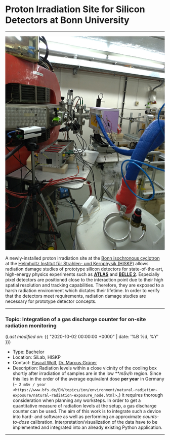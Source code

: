 # Proton Irradiation Site for Silicon Detectors at Bonn University

***

![Irradiation site at Bonn isochronous cyclotron](/imgs/irrad_setup_site.jpg)

A newly-installed proton irradiation site at the [Bonn isochronous cyclotron](https://www.zyklotron.hiskp.uni-bonn.de/zyklo_e/index.html) at the [Helmholtz Institut für Strahlen- und Kernphysik (HISKP)](https://www.hiskp.uni-bonn.de/) allows radiation damage studies of prototype silicon detectors for state-of-the-art, high-energy physics experiments such as [**ATLAS**](https://atlas.cern/) and [**BELLE 2**](https://www.belle2.org/). Especially pixel detectors are positioned close to the interaction point due to their high spatial resolution and tracking capabilities. Therefore, they are exposed to a harsh radiation environment which dictates their lifetime. In order to verify that the detectors meet requirements, radiation damage studies are necessary for prototype detector concepts.

***

### Topic: Integration of a gas discharge counter for on-site radiation monitoring 

(_Last modified on_: {{ "2020-10-02 00:00:00 +0000" | date: '%B %d, %Y' }})

- Type: Bachelor
- Location: SiLab, HISKP
- Contact: [Pascal Wolf](mailto:wolf@physik.uni-bonn.de), [Dr. Marcus Grüner](mailto:gruener@hiskp.uni-bonn.de)
- Description: Radiation levels within a close vicinity of the cooling box shortly after irradiation of samples are in the low ***mSv/h* region. Since this lies in the order of the average equivalent dose **per year** in Germany (`~ 2 mSv / year <https://www.bfs.de/EN/topics/ion/environment/natural-radiation-exposure/natural-radiation-exposure_node.html>`_) it requires thorough consideration when planning any worksteps. In order to get a quantitative measure of radiation levels at the setup, a gas discharge counter can be used. The aim of this work is to integrate such a device into hard- and software as well as performing an approximate _counts-to-dose_ calibration. Interpretation/visualization of the data have to be implemented and integrated into an already existing Python application.

***

